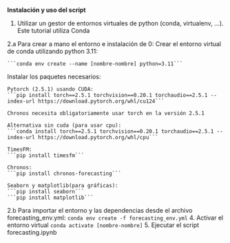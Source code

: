 **Instalación y uso del script**

1. Utilizar un gestor de entornos virtuales de python (conda, virtualenv, ...). Este tutorial utiliza Conda


2.a Para crear a mano el entorno e instalación de 0:
  Crear el entorno virtual de conda utilizando python 3.11:
    
    ```conda env create --name [nombre-nombre] python=3.11```
  Instalar los paquetes necesarios:
    
    Pytorch (2.5.1) usando CUDA:
    ```pip install torch==2.5.1 torchvision==0.20.1 torchaudio==2.5.1 --index-url https://download.pytorch.org/whl/cu124``` 

    Chronos necesita obligatoriamente usar torch en la versión 2.5.1
    
    Alternativa sin cuda (para usar cpu):
    ```conda install torch==2.5.1 torchvision==0.20.1 torchaudio==2.5.1 --index-url https://download.pytorch.org/whl/cpu```

    TimesFM:
    ```pip install timesfm```

    Chronos:
    ```pip install chronos-forecasting```

    Seaborn y matplotlib(para gráficas):
    ```pip install seaborn```
    ```pip install matplotlib```
2.b Para importar el entorno y las dependencias desde el archivo forecasting_env.yml:
    ```conda env create -f forecasting_env.yml```
4. Activar el entorno virtual
    ```conda activate [nombre-nombre]```
5. Ejecutar el script forecasting.ipynb

